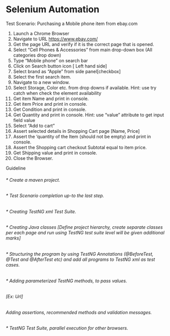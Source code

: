 # Selenium Automation
Test Scenario: Purchasing a Mobile phone item from ebay.com

1. Launch a Chrome Browser
2. Navigate to URL https://www.ebay.com/
3. Get the page URL and verify if it is the correct page that is opened.
4. Select “Cell Phones & Accessories” from main drop-down box (All categories drop down)
5. Type “Mobile phone” on search bar
6. Click on Search button icon [ Left hand side]
7. Select brand as “Apple” from side panel[checkbox]
8. Select the first search item.
9. Navigate to a new window.
10. Select Storage, Color etc. from drop downs if available.
Hint: use try catch when check the element availability 
11. Get item Name and print in console.
12. Get item Price and print in console.
13. Get Condition and print in console.
14. Get Quantity and print in console.
Hint: use “value” attribute to get input field value
15. Select “Add to cart”
16. Assert selected details in Shopping Cart page [Name, Price]
17. Assert the ‘quantity of the Item (should not be empty) and print in console.
18. Assert the Shopping cart checkout Subtotal equal to item price.
19. Get Shipping value and print in console.
20. Close the Browser.

Guideline
###### * Create a maven project.
###### * Test Scenario completion up-to the last step.
###### * Creating TestNG xml Test Suite.
###### * Creating Java classes [Define project hierarchy, create separate classes per each page and run using TestNG test suite level will be given additional marks]
###### * Structuring the program by using TestNG Annotations (@BeforeTest, @Test and @AfterTest etc) and add all programs to TestNG xml as test cases.
###### * Adding parameterized TestNG methods, to pass values.
######  [Ex: Url]
######  Adding assertions, recommended methods and validation messages.
###### * TestNG Test Suite, parallel execution for other browsers.
